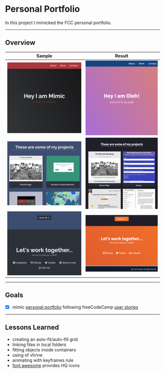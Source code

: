 # Personal Portfolio

In this project I mimicked the FCC personal portfolio.

___

## Overview

Sample | Result
:-----:|:------:
![sample page](outcome/src1.png)|![finished project](outcome/result1.png)
![sample page](outcome/src2.png)|![finished project](outcome/result2.png)
![sample page](outcome/src3.png)|![finished project](outcome/result3.png)

___

## Goals

- [x] mimic [personal portfolio](https://codepen.io/freeCodeCamp/full/zNBOYG) following freeCodeCamp [user stories](https://www.freecodecamp.org/learn/responsive-web-design/responsive-web-design-projects/build-a-personal-portfolio-webpage)

___

## Lessons Learned

- creating an auto-fit/auto-fill grid
- linking files in local folders
- fitting objects inside containers
- using of vh/vw
- animating with keyframes rule
- [font awesome](https://fontawesome.com/) provides HQ icons

